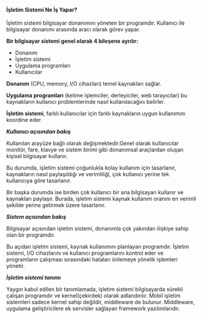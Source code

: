 #### İşletim Sistemi Ne İş Yapar?

İşletim sistemi bilgisayar donanımını yöneten bir programdır. Kullanıcı ile bilgisayar donanımı arasında aracı olarak görev yapar.

**Bir bilgisayar sistemi genel olarak 4 bileşene ayrılır:**

- Donanım
- İşletim sistemi
- Uygulama programları
- Kullanıcılar

**Donanım** (CPU, memory, I/O cihazları) temel kaynakları sağlar.

**Uygulama programları** (kelime işlemciler, derleyiciler, web tarayıcılar) bu kaynakların kullanıcı problemlerinde nasıl kullanılacağını belirler.

**İşletim sistemi**, farklı kullanıcılar için farklı kaynakların uygun kullanımını koordine eder.

**_Kullanıcı açısından bakış_**

Kullanılan arayüze bağlı olarak değişmektedir.Genel olarak kullanıcılar monitör, fare, klavye ve sistem birimi gibi donanımsal araçlardan oluşan kişisel bilgisayar kullanır.

Bu durumda, işletim sistemi çoğunlukla kolay kullanım için tasarlanır, kaynakların nasıl paylaşıldığı ve verimliliği, çok kullanıcı yerine tek kullanıcıya göre tasarlanır.

Bir başka durumda ise birden çok kullanıcı bir ana bilgisayarı kullanır ve kaynakları paylaşır. Burada, işletim sistemi kaynak kullanım oranını en verimli şekilde yerine getirmek üzere tasarlanır.

**_Sistem açısından bakış_**

Bilgisayar açısından işletim sistemi, donanımla çok yakından ilişkiye sahip olan bir programdır.

Bu açıdan işletim sistemi, kaynak kullanımını planlayan programdır. İşletim sistemi, I/O cihazlarını ve kullanıcı programlarını kontrol eder ve programların çalışması sırasındaki hataları önlemeye yönelik işlemleri yönetir.

**_İşletim sistemi tanımı_**

Yaygın kabul edilen bir tanımlamada, işletim sistemi bilgisayarda sürekli çalışan programdır ve kernel(çekirdek) olarak adlandırılır.
Mobil işletim sistemleri sadece kernel sahip değildir, middleware de bulunur.
Middleware, uygulama geliştiricilere ek servisler sağlayan framework yazılımlarıdır.
